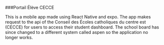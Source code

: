 ###Portail Élève CECCE

This is a mobile app made using React Native and expo.
The app makes request to the api of the Conseil des Écoles catholiques du centre est (CECCE) for users to access their student dashboard.
The school board has since changed to a different system called aspen so the application no longer works.